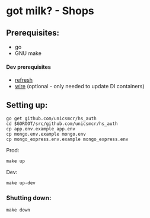 # got milk? - Shops

## Prerequisites:
- go
- GNU make
#### Dev prerequisites
- [refresh](https://github.com/markbates/refresh)
- [wire](https://github.com/google/wire/) (optional - only needed to update DI containers)

## Setting up:
```
go get github.com/unicsmcr/hs_auth
cd $GOROOT/src/github.com/unicsmcr/hs_auth
cp app.env.example app.env
cp mongo.env.example mongo.env
cp mongo_express.env.example mongo_express.env
```

Prod:
```
make up
```

Dev:
```
make up-dev
```

### Shutting down:
```
make down
```
